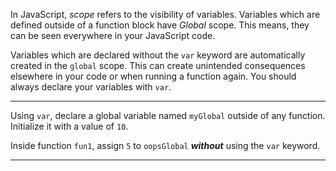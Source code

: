 <div class="challenge-instructions basic-javascript"><div><section id="description">
<p>In JavaScript, <dfn>scope</dfn> refers to the visibility of variables. Variables which are defined outside of a function block have <dfn>Global</dfn> scope. This means, they can be seen everywhere in your JavaScript code.</p>
<p>Variables which are declared without the <code>var</code> keyword are automatically created in the <code>global</code> scope. This can create unintended consequences elsewhere in your code or when running a function again. You should always declare your variables with <code>var</code>.</p>
</section></div><hr/><div><section id="instructions">
<p>Using <code>var</code>, declare a global variable named <code>myGlobal</code> outside of any function. Initialize it with a value of <code>10</code>.</p>
<p>Inside function <code>fun1</code>, assign <code>5</code> to <code>oopsGlobal</code> <em><strong>without</strong></em> using the <code>var</code> keyword.</p>
</section></div><hr/></div>